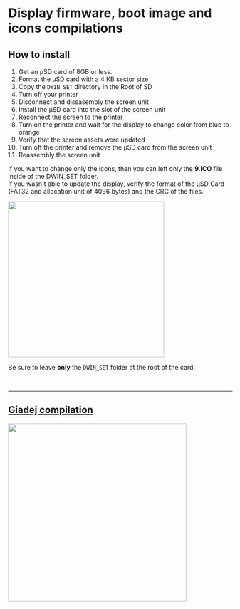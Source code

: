 # Display firmware, boot image and icons compilations

## How to install
1. Get an µSD card of 8GB or less.
1. Format the µSD card with a 4 KB sector size
1. Copy the `DWIN_SET` directory in the Root of SD
1. Turn off your printer
1. Disconnect and dissasembly the screen unit
1. Install the µSD card into the slot of the screen unit
1. Reconnect the screen to the printer
1. Turn on the printer and wait for the display to change color from blue to
  orange
1. Verify that the screen assets were updated
1. Turn off the printer and remove the µSD card from the screen unit
1. Reassembly the screen unit  
  
If you want to change only the icons, then you can left only the **9.ICO** file
inside of the DWIN_SET folder.  
If you wasn't able to update the display, verify the format of the µSD Card
(FAT32 and allocation unit of 4096 bytes) and the CRC of the files.
  
<img src="DWIN_SET-folder.jpg"  height="350" />  

Be sure to leave **only** the `DWIN_SET` folder at the root of the card.  
  
<br>
  
---

## [Giadej compilation](Giadej%20compilation/)

<img align="left" src="Giadej%20compilation.jpg"  height="400" />  


